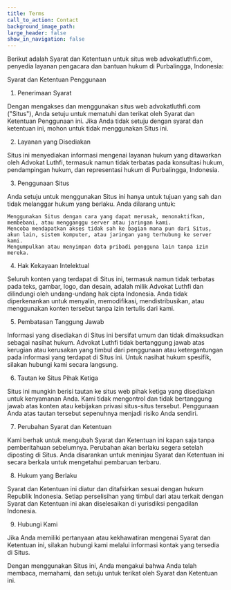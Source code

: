 ```yaml
---
title: Terms
call_to_action: Contact
background_image_path:
large_header: false
show_in_navigation: false
---
```


Berikut adalah Syarat dan Ketentuan untuk situs web advokatluthfi.com, penyedia layanan pengacara dan bantuan hukum di Purbalingga, Indonesia:

Syarat dan Ketentuan Penggunaan

1. Penerimaan Syarat

Dengan mengakses dan menggunakan situs web advokatluthfi.com ("Situs"), Anda setuju untuk mematuhi dan terikat oleh Syarat dan Ketentuan Penggunaan ini. Jika Anda tidak setuju dengan syarat dan ketentuan ini, mohon untuk tidak menggunakan Situs ini.

2. Layanan yang Disediakan

Situs ini menyediakan informasi mengenai layanan hukum yang ditawarkan oleh Advokat Luthfi, termasuk namun tidak terbatas pada konsultasi hukum, pendampingan hukum, dan representasi hukum di Purbalingga, Indonesia.

3. Penggunaan Situs

Anda setuju untuk menggunakan Situs ini hanya untuk tujuan yang sah dan tidak melanggar hukum yang berlaku. Anda dilarang untuk:

    Menggunakan Situs dengan cara yang dapat merusak, menonaktifkan, membebani, atau mengganggu server atau jaringan kami.
    Mencoba mendapatkan akses tidak sah ke bagian mana pun dari Situs, akun lain, sistem komputer, atau jaringan yang terhubung ke server kami.
    Mengumpulkan atau menyimpan data pribadi pengguna lain tanpa izin mereka.

4. Hak Kekayaan Intelektual

Seluruh konten yang terdapat di Situs ini, termasuk namun tidak terbatas pada teks, gambar, logo, dan desain, adalah milik Advokat Luthfi dan dilindungi oleh undang-undang hak cipta Indonesia. Anda tidak diperkenankan untuk menyalin, memodifikasi, mendistribusikan, atau menggunakan konten tersebut tanpa izin tertulis dari kami.

5. Pembatasan Tanggung Jawab

Informasi yang disediakan di Situs ini bersifat umum dan tidak dimaksudkan sebagai nasihat hukum. Advokat Luthfi tidak bertanggung jawab atas kerugian atau kerusakan yang timbul dari penggunaan atau ketergantungan pada informasi yang terdapat di Situs ini. Untuk nasihat hukum spesifik, silakan hubungi kami secara langsung.

6. Tautan ke Situs Pihak Ketiga

Situs ini mungkin berisi tautan ke situs web pihak ketiga yang disediakan untuk kenyamanan Anda. Kami tidak mengontrol dan tidak bertanggung jawab atas konten atau kebijakan privasi situs-situs tersebut. Penggunaan Anda atas tautan tersebut sepenuhnya menjadi risiko Anda sendiri.

7. Perubahan Syarat dan Ketentuan

Kami berhak untuk mengubah Syarat dan Ketentuan ini kapan saja tanpa pemberitahuan sebelumnya. Perubahan akan berlaku segera setelah diposting di Situs. Anda disarankan untuk meninjau Syarat dan Ketentuan ini secara berkala untuk mengetahui pembaruan terbaru.

8. Hukum yang Berlaku

Syarat dan Ketentuan ini diatur dan ditafsirkan sesuai dengan hukum Republik Indonesia. Setiap perselisihan yang timbul dari atau terkait dengan Syarat dan Ketentuan ini akan diselesaikan di yurisdiksi pengadilan Indonesia.

9. Hubungi Kami

Jika Anda memiliki pertanyaan atau kekhawatiran mengenai Syarat dan Ketentuan ini, silakan hubungi kami melalui informasi kontak yang tersedia di Situs.

Dengan menggunakan Situs ini, Anda mengakui bahwa Anda telah membaca, memahami, dan setuju untuk terikat oleh Syarat dan Ketentuan ini.